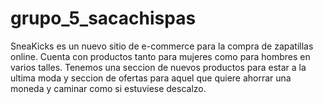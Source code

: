 # grupo_5_sacachispas

SneaKicks es un nuevo sitio de e-commerce para la compra de zapatillas online. Cuenta con productos tanto para mujeres como para hombres en varios talles. Tenemos una seccion de nuevos productos para estar a la ultima moda y seccion de ofertas para aquel que quiere ahorrar una moneda y caminar como si estuviese descalzo.
